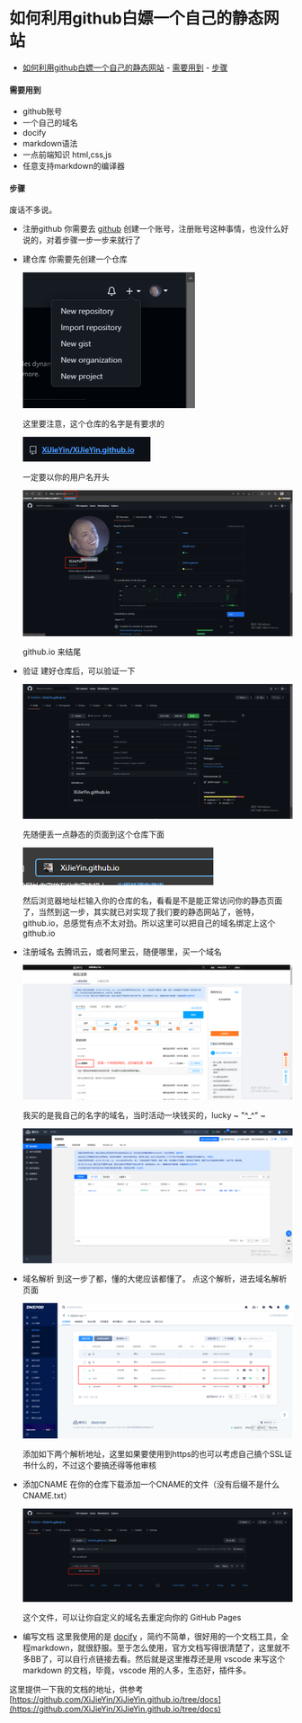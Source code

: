 # 如何利用github白嫖一个自己的静态网站

<!-- TOC -->

- [如何利用github白嫖一个自己的静态网站](#如何利用github白嫖一个自己的静态网站)
      - [需要用到](#需要用到)
      - [步骤](#步骤)

<!-- /TOC -->

#### 需要用到

- github账号
- 一个自己的域名
- docify
- markdown语法
- 一点前端知识 html,css,js
- 任意支持markdown的编译器

#### 步骤
废话不多说。

- 注册github
  你需要去 [github](https://github.com/) 创建一个账号，注册账号这种事情，也没什么好说的，对着步骤一步一步来就行了  
- 建仓库
  你需要先创建一个仓库

  ![创建仓库](../../images/other/some/station/16261006537589.png)  

  这里要注意，这个仓库的名字是有要求的  

  ![仓库名](../../images/other/some/station/16261006537582.png)  

  一定要以你的用户名开头  

  ![用户名](../../images/other/some/station/20210831100936.png)  

  github.io 来结尾
- 验证
  建好仓库后，可以验证一下  

  ![page](../../images/other/some/station/20210831101131page.png)  

  先随便丢一点静态的页面到这个仓库下面  

  ![验证](../../images/other/some/station/20210831100741.png)  

  然后浏览器地址栏输入你的仓库的名，看看是不是能正常访问你的静态页面了，当然到这一步，其实就已对实现了我们要的静态网站了，爸特，github.io，总感觉有点不太对劲。所以这里可以把自己的域名绑定上这个github.io
- 注册域名
  去腾讯云，或者阿里云，随便哪里，买一个域名  

  ![买域名](../../images/other/some/station/20210831100514.png)  

  我买的是我自己的名字的域名，当时活动一块钱买的，lucky ~ "\^_^" ~  

  ![域名管理](../../images/other/some/station/20210831101549ym.png)  
- 域名解析
  到这一步了都，懂的大佬应该都懂了。
  点这个解析，进去域名解析页面  

  ![域名解析](../../images/other/some/station/20210831101856ymjx.png)  

  添加如下两个解析地址，这里如果要使用到https的也可以考虑自己搞个SSL证书什么的，不过这个要搞还得等他审核
- 添加CNAME
  在你的仓库下载添加一个CNAME的文件（没有后缀不是什么CNAME.txt）  

  ![CNAME](../../images/other/some/station/20210831102303cname.png)  
  
  这个文件，可以让你自定义的域名去重定向你的 GitHub Pages
- 编写文档
  这里我使用的是 [docify](https://docsify.js.org/#/zh-cn/) ，简约不简单，很好用的一个文档工具，全程markdown，就很舒服。至于怎么使用，官方文档写得很清楚了，这里就不多BB了，可以自行点链接去看。然后就是这里推荐还是用 vscode 来写这个markdown 的文档，毕竟，vscode 用的人多，生态好，插件多。

这里提供一下我的文档的地址，供参考 [https://github.com/XiJieYin/XiJieYin.github.io/tree/docs](https://github.com/XiJieYin/XiJieYin.github.io/tree/docs)
